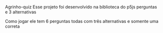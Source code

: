 Agrinho-quiz
Esse projeto foi desenvolvido na biblioteca do 
p5js perguntas e 3 alternativas 

Como jogar 
ele tem 6 perguntas todas com três alternativas e somente uma correta 
